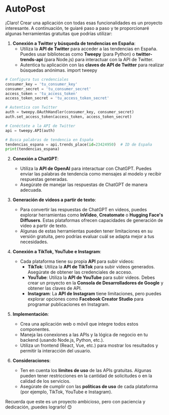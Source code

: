 # AutoPost

¡Claro! Crear una aplicación con todas esas funcionalidades es un proyecto interesante. A continuación, te guiaré paso a paso y te proporcionaré algunas herramientas gratuitas que podrías utilizar:

1. **Conexión a Twitter y búsqueda de tendencias en España**:
    - Utiliza la **API de Twitter** para acceder a las tendencias en España. Puedes usar bibliotecas como **Tweepy** (para Python) o **twitter-trends-api** (para Node.js) para interactuar con la API de Twitter.
    - Autentica tu aplicación con las **claves de API de Twitter** para realizar búsquedas anónimas.
import tweepy
```python
# Configura tus credenciales
consumer_key = 'tu_consumer_key'
consumer_secret = 'tu_consumer_secret'
access_token = 'tu_access_token'
access_token_secret = 'tu_access_token_secret'

# Autentica con Twitter
auth = tweepy.OAuthHandler(consumer_key, consumer_secret)
auth.set_access_token(access_token, access_token_secret)

# Conéctate a la API de Twitter
api = tweepy.API(auth)

# Busca palabras de tendencia en España
tendencias_espana = api.trends_place(id=23424950)  # ID de España
print(tendencias_espana)
```
2. **Conexión a ChatGPT**:
    - Utiliza la **API de OpenAI** para interactuar con ChatGPT. Puedes enviar las palabras de tendencia como mensajes al modelo y recibir respuestas generadas.
    - Asegúrate de manejar las respuestas de ChatGPT de manera adecuada.

3. **Generación de videos a partir de texto**:
    - Para convertir las respuestas de ChatGPT en videos, puedes explorar herramientas como **InVideo**, **Creatomate** o **Hugging Face's Diffusers**. Estas plataformas ofrecen capacidades de generación de video a partir de texto.
    - Algunas de estas herramientas pueden tener limitaciones en su versión gratuita, pero podrías evaluar cuál se adapta mejor a tus necesidades.

4. **Conexión a TikTok, YouTube e Instagram**:
    - Cada plataforma tiene su propia **API** para subir videos:
        - **TikTok**: Utiliza la **API de TikTok** para subir videos generados. Asegúrate de obtener las credenciales de acceso.
        - **YouTube**: Utiliza la **API de YouTube** para subir videos. Debes crear un proyecto en la **Consola de Desarrolladores de Google** y obtener las claves de API.
        - **Instagram**: La **API de Instagram** tiene limitaciones, pero puedes explorar opciones como **Facebook Creator Studio** para programar publicaciones en Instagram.

5. **Implementación**:
    - Crea una aplicación web o móvil que integre todos estos componentes.
    - Maneja las conexiones a las APIs y la lógica de negocio en tu backend (usando Node.js, Python, etc.).
    - Utiliza un frontend (React, Vue, etc.) para mostrar los resultados y permitir la interacción del usuario.

6. **Consideraciones**:
    - Ten en cuenta los **límites de uso** de las APIs gratuitas. Algunas pueden tener restricciones en la cantidad de solicitudes o en la calidad de los servicios.
    - Asegúrate de cumplir con las **políticas de uso** de cada plataforma (por ejemplo, TikTok, YouTube e Instagram).

Recuerda que este es un proyecto ambicioso, pero con paciencia y dedicación, ¡puedes lograrlo! 😊
